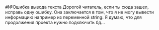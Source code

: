 #№Ошибка вывода текста
Дорогой читатель, если ты сюда зашел, исправь одну ошибку. Она заключается в том, что я не могу вывести информацию например из переменной string. 
Я думаю, что для продолжения проекта нужно подключить бд...
